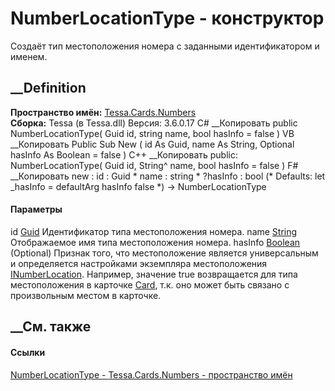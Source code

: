 # NumberLocationType - конструктор
Создаёт тип местоположения номера с заданными идентификатором и именем.
## __Definition
 **Пространство имён:** [Tessa.Cards.Numbers](N_Tessa_Cards_Numbers.htm)  
 **Сборка:** Tessa (в Tessa.dll) Версия: 3.6.0.17
C# __Копировать
     public NumberLocationType(
    	Guid id,
    	string name,
    	bool hasInfo = false
    )
VB __Копировать
     Public Sub New ( 
    	id As Guid,
    	name As String,
    	Optional hasInfo As Boolean = false
    )
C++ __Копировать
     public:
    NumberLocationType(
    	Guid id, 
    	String^ name, 
    	bool hasInfo = false
    )
F# __Копировать
     new : 
            id : Guid * 
            name : string * 
            ?hasInfo : bool 
    (* Defaults:
            let _hasInfo = defaultArg hasInfo false
    *)
    -> NumberLocationType
#### Параметры
id [Guid](https://learn.microsoft.com/dotnet/api/system.guid)
    Идентификатор типа местоположения номера.
name [String](https://learn.microsoft.com/dotnet/api/system.string)
    Отображаемое имя типа местоположения номера.
hasInfo [Boolean](https://learn.microsoft.com/dotnet/api/system.boolean)
(Optional)
Признак того, что местоположение является универсальным и определяется
настройками экземпляра местоположения
[INumberLocation](T_Tessa_Cards_Numbers_INumberLocation.htm).
Например, значение true возвращается для типа местоположения в карточке
[Card](F_Tessa_Cards_Numbers_NumberLocationTypes_Card.htm), т.к. оно может
быть связано с произвольным местом в карточке.
##  __См. также
#### Ссылки
[NumberLocationType - ](T_Tessa_Cards_Numbers_NumberLocationType.htm)
[Tessa.Cards.Numbers - пространство имён](N_Tessa_Cards_Numbers.htm)
